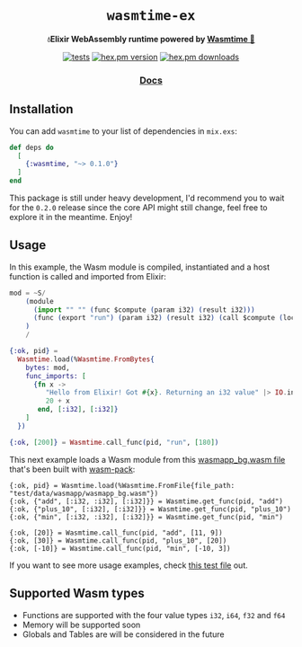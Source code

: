 <div align="center">
  <h1><code>wasmtime-ex</code></h1>

  <strong>💧Elixir WebAssembly runtime powered by <a href="https://github.com/bytecodealliance/wasmtime">Wasmtime 🦀</a></strong>

  <p></p>
  <p>
    <a href="https://github.com/viniarck/wasmtime-ex/workflows/.github/workflows/tests.yml/badge.svg"><img src="https://github.com/viniarck/wasmtime-ex/workflows/.github/workflows/tests.yml/badge.svg" alt="tests" /></a>
    <a href="https://img.shields.io/hexpm/v/wasmtime.svg"><img src="https://img.shields.io/hexpm/v/wasmtime.svg" alt="hex.pm version" /></a>
    <a href="https://img.shields.io/hexpm/v/wasmtime.svg"><img src="https://img.shields.io/hexpm/dt/wasmtime.svg" alt="hex.pm downloads" /></a>
  </p>


  <h3>
    <a href="https://hexdocs.pm/wasmtime">Docs</a>
  </h3>

  <!-- this html was based on https://github.com/bytecodealliance/wasmtime -->
</div>

## Installation

You can add `wasmtime` to your list of dependencies in `mix.exs`:

```elixir
def deps do
  [
    {:wasmtime, "~> 0.1.0"}
  ]
end
```

This package is still under heavy development, I'd recommend you to wait for the `0.2.0` release since the core API might still change, feel free to explore it in the meantime. Enjoy!

## Usage

In this example, the Wasm module is compiled, instantiated and a host function is called and imported from Elixir:

```elixir
mod = ~S/
    (module
      (import "" "" (func $compute (param i32) (result i32)))
      (func (export "run") (param i32) (result i32) (call $compute (local.get 0)))
    )
    /

{:ok, pid} =
  Wasmtime.load(%Wasmtime.FromBytes{
    bytes: mod,
    func_imports: [
      {fn x ->
         "Hello from Elixir! Got #{x}. Returning an i32 value" |> IO.inspect()
         20 + x
       end, [:i32], [:i32]}
    ]
  })

{:ok, [200]} = Wasmtime.call_func(pid, "run", [180])
```

This next example loads a Wasm module from this [wasmapp_bg.wasm file](./test/data/wasmapp) that's been built with [wasm-pack](https://github.com/rustwasm/wasm-pack):

```
{:ok, pid} = Wasmtime.load(%Wasmtime.FromFile{file_path: "test/data/wasmapp/wasmapp_bg.wasm"})
{:ok, {"add", [:i32, :i32], [:i32]}} = Wasmtime.get_func(pid, "add")
{:ok, {"plus_10", [:i32], [:i32]}} = Wasmtime.get_func(pid, "plus_10")
{:ok, {"min", [:i32, :i32], [:i32]}} = Wasmtime.get_func(pid, "min")

{:ok, [20]} = Wasmtime.call_func(pid, "add", [11, 9])
{:ok, [30]} = Wasmtime.call_func(pid, "plus_10", [20])
{:ok, [-10]} = Wasmtime.call_func(pid, "min", [-10, 3])
```

If you want to see more usage examples, check [this test file](./test/wasmtime_test.exs) out.

## Supported Wasm types

- Functions are supported with the four value types `i32`, `i64`, `f32` and `f64`
- Memory will be supported soon
- Globals and Tables are will be considered in the future

